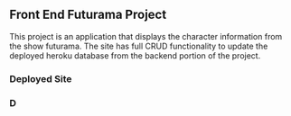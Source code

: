 ## Front End Futurama Project
This project is an application that displays the character information from the show futurama. The site has full CRUD functionality to update the deployed heroku database from the backend portion of the project.

### Deployed Site



### D
